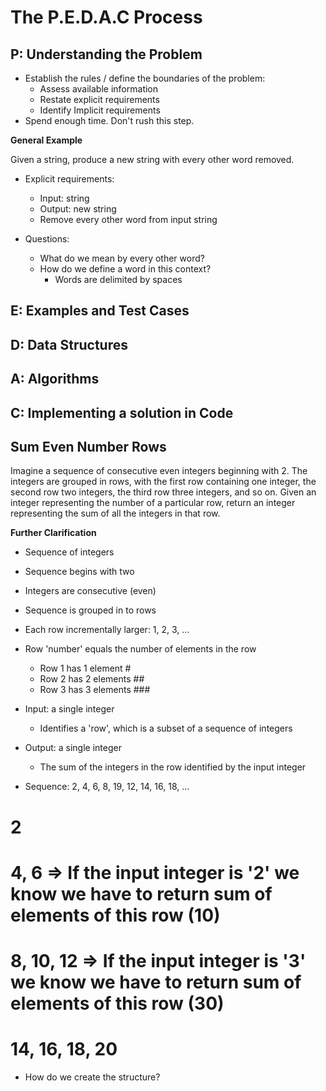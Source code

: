 # The P.E.D.A.C Process 

## P: Understanding the Problem 

- Establish the rules / define the boundaries of the problem:
  - Assess available information 
  - Restate explicit requirements 
  - Identify Implicit requirements 
- Spend enough time. Don't rush this step.  

**General Example**

Given a string, produce a new string with every other word removed. 

- Explicit requirements: 
  - Input: string 
  - Output: new string 
  - Remove every other word from input string 

- Questions: 
  - What do we mean by every other word? 
  - How do we define a word in this context? 
    - Words are delimited by spaces 

## E: Examples and Test Cases 
## D: Data Structures 
## A: Algorithms 
## C: Implementing a solution in Code

## Sum Even Number Rows 

Imagine a sequence of consecutive even integers beginning with 2. The integers are grouped in rows, with the first row containing one integer, the second row two integers, the third row three integers, and so on. Given an integer representing the number of a particular row, return an integer representing the sum of all the integers in that row. 

**Further Clarification**
- Sequence of integers 
- Sequence begins with two 
- Integers are consecutive (even)
- Sequence is grouped in to rows 
- Each row incrementally larger: 1, 2, 3, ...
- Row 'number' equals the number of elements in the row 
  - Row 1 has 1 element #
  - Row 2 has 2 elements ##
  - Row 3 has 3 elements ###
- Input: a single integer 
  - Identifies a 'row', which is a subset of a sequence of integers 
- Output: a single integer 
  - The sum of the integers in the row identified by the input integer 

- Sequence: 
2, 4, 6, 8, 19, 12, 14, 16, 18, ...

# 2
# 4, 6 => If the input integer is '2' we know we have to return sum of elements of this row (10)
# 8, 10, 12 => If the input integer is '3' we know we have to return sum of elements of this row (30)
# 14, 16, 18, 20

- How do we create the structure? 